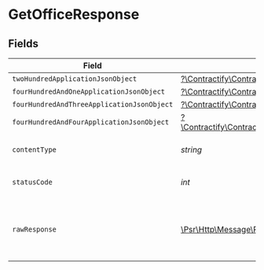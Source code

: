 # GetOfficeResponse


## Fields

| Field                                                                                                                                                        | Type                                                                                                                                                         | Required                                                                                                                                                     | Description                                                                                                                                                  |
| ------------------------------------------------------------------------------------------------------------------------------------------------------------ | ------------------------------------------------------------------------------------------------------------------------------------------------------------ | ------------------------------------------------------------------------------------------------------------------------------------------------------------ | ------------------------------------------------------------------------------------------------------------------------------------------------------------ |
| `twoHundredApplicationJsonObject`                                                                                                                            | [?\Contractify\ContractifyAPI\Models\Operations\GetOfficeResponseBody](../../Models/Operations/GetOfficeResponseBody.md)                                     | :heavy_minus_sign:                                                                                                                                           | OK                                                                                                                                                           |
| `fourHundredAndOneApplicationJsonObject`                                                                                                                     | [?\Contractify\ContractifyAPI\Models\Operations\GetOfficeOfficesResponseBody](../../Models/Operations/GetOfficeOfficesResponseBody.md)                       | :heavy_minus_sign:                                                                                                                                           | Unauthenticated                                                                                                                                              |
| `fourHundredAndThreeApplicationJsonObject`                                                                                                                   | [?\Contractify\ContractifyAPI\Models\Operations\GetOfficeOfficesResponseResponseBody](../../Models/Operations/GetOfficeOfficesResponseResponseBody.md)       | :heavy_minus_sign:                                                                                                                                           | Forbidden                                                                                                                                                    |
| `fourHundredAndFourApplicationJsonObject`                                                                                                                    | [?\Contractify\ContractifyAPI\Models\Operations\GetOfficeOfficesResponse404ResponseBody](../../Models/Operations/GetOfficeOfficesResponse404ResponseBody.md) | :heavy_minus_sign:                                                                                                                                           | Not Found                                                                                                                                                    |
| `contentType`                                                                                                                                                | *string*                                                                                                                                                     | :heavy_check_mark:                                                                                                                                           | HTTP response content type for this operation                                                                                                                |
| `statusCode`                                                                                                                                                 | *int*                                                                                                                                                        | :heavy_check_mark:                                                                                                                                           | HTTP response status code for this operation                                                                                                                 |
| `rawResponse`                                                                                                                                                | [\Psr\Http\Message\ResponseInterface](https://www.php-fig.org/psr/psr-7/#33-psrhttpmessageresponseinterface)                                                 | :heavy_check_mark:                                                                                                                                           | Raw HTTP response; suitable for custom response parsing                                                                                                      |